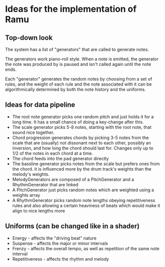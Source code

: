# Ideas for the implementation of Ramu

## Top-down look

The system has a list of "generators" that are called to generate notes.

The generators work piano-roll style. When a note is emitted, the generator the note was produced by is paused and isn't called again until the note ends.

Each "generator" generates the random notes by choosing from a set of rules, and the weight of each rule and the note associated with it can be algorithmically determined by both the note history and the uniforms.

## Ideas for data pipeline

* The root note generator picks one random pitch and just holds it for a long time. It has a small chance of doing a key-change after this.
* The scale generator picks 5-8 notes, starting with the root note, that sound nice together.
* Chord progression generates chords by picking 3-5 notes from the scale that are (usually) not dissonant next to each other, possibly an inversion, and how long the chord should last for. Changes only up to 1/2 of the notes in each chord at a time.
* The chord feeds into the pad generator directly
* The bassline generator picks notes from the scale but prefers ones from the chord. it is influenced more by the drum track's weights than the melody's weights.
* MelodyGenerators are composed of a PitchGenerator and a RhythmGenerator that are linked
* A PitchGenerator just picks random notes which are weighted using a weights array
* A RhythmGenerator picks random note lengths obeying repetitiveness rules and also allowing a certain heaviness of beats which would make it align to nice lengths more

## Uniforms (can be changed like in a shader)

* Energy - affects the "driving beat" nature
* Suspense - affects the major or minor intervals
* Frenzy - affects the overall tempo, as well as repetition of the same note interval
* Repetitiveness - affects the rhythm and melody

